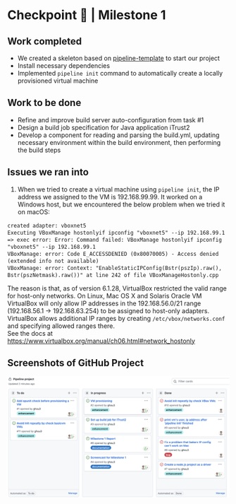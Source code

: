 # Checkpoint 🛂  |  Milestone 1

## Work completed
* We created a skeleton based on [pipeline-template](https://github.com/CSC-DevOps/Pipeline-Template) to start our project
* Install necessary dependencies
* Implemented `pipeline init` command to automatically create a locally provisioned virtual machine 
## Work to be done
* Refine and improve build server auto-configuration from task #1
* Design a build job specification for Java application iTrust2
* Develop a component for reading and parsing the build.yml, updating necessary environment within the build environment, then performing the build steps

## Issues we ran into
1. When we tried to create a virtual machine using `pipeline init`, the IP address we assigned to the VM is 192.168.99.99. It worked on a Windows host, but we encountered the below problem when we tried it on macOS:
```
created adapter: vboxnet5
Executing VBoxManage hostonlyif ipconfig "vboxnet5" --ip 192.168.99.1
=> exec error: Error: Command failed: VBoxManage hostonlyif ipconfig "vboxnet5" --ip 192.168.99.1
VBoxManage: error: Code E_ACCESSDENIED (0x80070005) - Access denied (extended info not available)
VBoxManage: error: Context: "EnableStaticIPConfig(Bstr(pszIp).raw(), Bstr(pszNetmask).raw())" at line 242 of file VBoxManageHostonly.cpp
```
The reason is that, as of version 6.1.28, VirtualBox restricted the valid range for host-only networks.  On Linux, Mac OS X and Solaris Oracle VM VirtualBox will only allow IP addresses in the 192.168.56.0/21 range (192.168.56.1 -> 192.168.63.254) to be assigned to host-only adapters. VirtualBox allows additional IP ranges by creating `/etc/vbox/networks.conf` and specifying allowed ranges there.    
See the docs at https://www.virtualbox.org/manual/ch06.html#network_hostonly
## Screenshots of GitHub Project
![checkpoint1](/img-folder/checkpt1.png)
